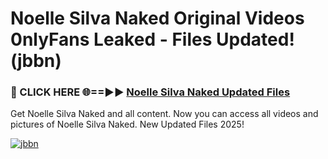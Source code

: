 # Noelle Silva Naked Original Videos 0nlyFans Leaked - Files Updated! (jbbn)

<h3>🔴 CLICK HERE 🌐==►► <a href="https://tinyurl.com/up5wt9bj" rel="nofollow">Noelle Silva Naked Updated Files</a></h3>

Get Noelle Silva Naked and all content. Now you can access all videos and pictures of Noelle Silva Naked. New Updated Files 2025!

[![jbbn](https://i.imgur.com/ABiUzMV.gif)](https://tinyurl.com/up5wt9bj)
